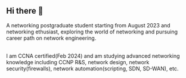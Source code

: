 ## Hi there 👋

A networking postgraduate student starting from August 2023 and networking ethusiast, exploring the world of networking and pursuing career path on network engineering.

<br>
I am CCNA certified(Feb 2024) and am studying advanced networking knowledge including CCNP R&S, network design, network security(firewalls), network automation(scripting, SDN, SD-WAN), etc.
